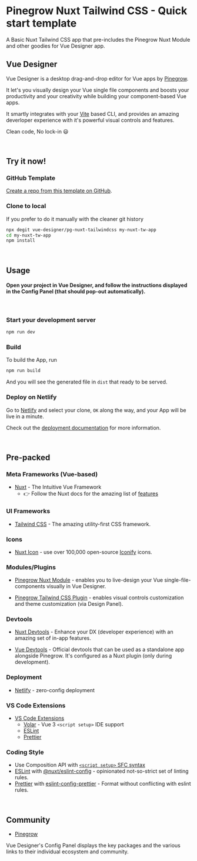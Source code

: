 # Pinegrow Nuxt Tailwind CSS - Quick start template

A Basic Nuxt Tailwind CSS app that pre-includes the Pinegrow Nuxt Module and other goodies for Vue Designer app.

## Vue Designer

Vue Designer is a desktop drag-and-drop editor for Vue apps by [Pinegrow](https://pinegrow.com/).

It let's you visually design your Vue single file components and boosts your productivity and your creativity while building your component-based Vue apps.

It smartly integrates with your [Vite](https://vitejs.dev/) based CLI, and provides an amazing deverloper experience with it's powerful visual controls and features.

Clean code, No lock-in 😃

<br>

## Try it now!

### GitHub Template

[Create a repo from this template on GitHub](https://github.com/vue-designer/pg-nuxt-tailwindcss).

### Clone to local

If you prefer to do it manually with the cleaner git history

```bash
npx degit vue-designer/pg-nuxt-tailwindcss my-nuxt-tw-app
cd my-nuxt-tw-app
npm install
```

<br>

## Usage

#### Open your project in Vue Designer, and follow the instructions displayed in the Config Panel (that should pop-out automatically).

<br>

### Start your development server

```bash
npm run dev
```

### Build

To build the App, run

```bash
npm run build
```

And you will see the generated file in `dist` that ready to be served.

### Deploy on Netlify

Go to [Netlify](https://app.netlify.com/start) and select your clone, `OK` along the way, and your App will be live in a minute.

Check out the [deployment documentation](https://nuxt.com/docs/getting-started/deployment) for more information.

<br>

## Pre-packed

### Meta Frameworks (Vue-based)

- [Nuxt](https://nuxt.com/) - The Intuitive Vue Framework
  - 👉 Follow the Nuxt docs for the amazing list of [features](https://nuxt.com/docs/getting-started/introduction)

### UI Frameworks

- [Tailwind CSS](https://tailwindcss.com/docs/guides/nuxtjs#3) - The amazing utility-first CSS framework.

### Icons

- [Nuxt Icon](https://github.com/nuxt-modules/icon) - use over 100,000 open-source [Iconify](https://iconify.design/) icons.

### Modules/Plugins

- [Pinegrow Nuxt Module](https://www.npmjs.com/package/@pinegrow/nuxt-module) - enables you to live-design your Vue single-file-components visually in Vue Designer.

- [Pinegrow Tailwind CSS Plugin](https://www.npmjs.com/package/@pinegrow/tailwindcss-plugin) - enables visual controls customization and theme customization (via Design Panel).

### Devtools

- [Nuxt Devtools](https://devtools.nuxtjs.org) - Enhance your DX (developer experience) with an amazing set of in-app features.

- [Vue Devtools](https://devtools.vuejs.org/guide/installation.html#standalone) - Official devtools that can be used as a standalone app alongside Pinegrow. It's configured as a Nuxt plugin (only during development).

### Deployment

- [Netlify](https://www.netlify.com/) - zero-config deployment

### VS Code Extensions

- [VS Code Extensions](./.vscode/extensions.json)
  - [Volar](https://marketplace.visualstudio.com/items?itemName=Vue.volar) - Vue 3 `<script setup>` IDE support
  - [ESLint](https://marketplace.visualstudio.com/items?itemName=dbaeumer.vscode-eslint)
  - [Prettier](https://marketplace.visualstudio.com/items?itemName=esbenp.prettier-vscode)

### Coding Style

- Use Composition API with [`<script setup>` SFC syntax](https://vuejs.org/guide/scaling-up/sfc.html)
- [ESLint](https://eslint.org) with [@nuxt/eslint-config](https://github.com/nuxt/eslint-config) - opinionated not-so-strict set of linting rules.
- [Prettier](https://prettier.io) with [eslint-config-prettier](https://github.com/prettier/eslint-config-prettier) - Format without conflicting with eslint rules.

<br>

## Community

- [Pinegrow](https://forum.pinegrow.com/)

Vue Designer's Config Panel displays the key packages and the various links to their individual ecosystem and community.
